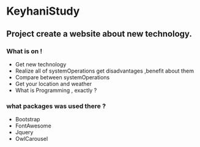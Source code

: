 # KeyhaniStudy

<h2>Project create a website about new technology.</h2>

<h3>What is on !</h3>

<ul>
    <li>Get new technology</li>
    <li>Realize all of systemOperations get disadvantages ,benefit about them</li>
    <li>Compare between systemOperations</li>
    <li>Get your location and weather</li>
    <li>What is Programming , exactly ?</li>
</ul>

<div>
    <h3>what packages was used there ?</h3>
    <ul>
        <li>Bootstrap</li>
        <li>FontAwesome</li>
        <li>Jquery</li>
        <li>OwlCarousel</li>
    </ul>
</div>
